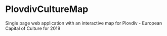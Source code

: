 # PlovdivCultureMap
Single page web application with an interactive map for Plovdiv - European Capital of Culture for 2019
